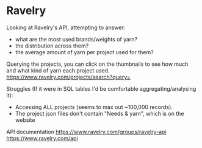 # Ravelry
Looking at Ravelry's API, attempting to answer:
- what are the most used brands/weights of yarn?
- the distribution across them?
- the average amount of yarn per project used for them?

Querying the projects, you can click on the thumbnails to see how much and what kind of yarn each project used. 
https://www.ravelry.com/projects/search?query=

Struggles (If it were in SQL tables I'd be comfortable aggregating/analysing it):

 - Accessing ALL projects (seems to max out ~100,000 records).
 - The project json files don't contain "Needs & yarn", which is on the website

API documentation
https://www.ravelry.com/groups/ravelry-api
https://www.ravelry.com/api

